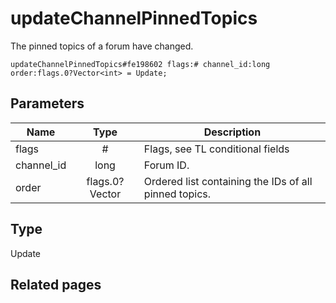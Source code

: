 # updateChannelPinnedTopics
The pinned topics of a forum have changed.

```
updateChannelPinnedTopics#fe198602 flags:# channel_id:long order:flags.0?Vector<int> = Update;
```

## Parameters
| Name | Type | Description |
| ---- | :----: | ----------- |
| flags | # | Flags, see TL conditional fields |
| channel_id | long | Forum ID. |
| order | flags.0?Vector<int> | Ordered list containing the IDs of all pinned topics. |


## Type
Update

## Related pages
